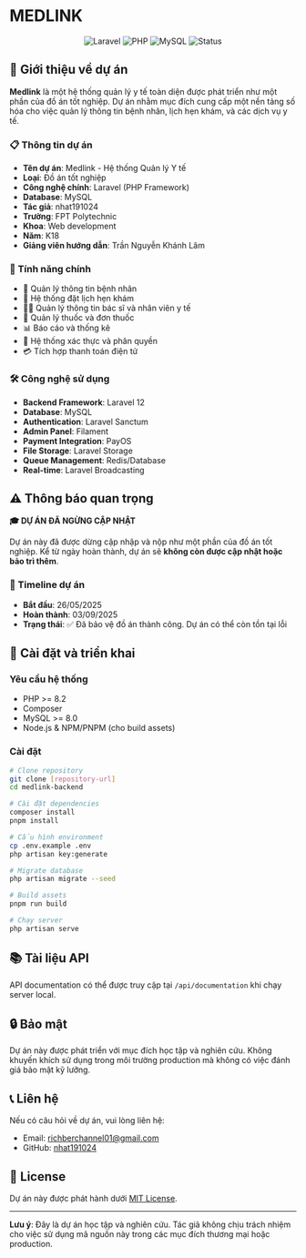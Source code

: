 # MEDLINK

<p align="center">
<img src="https://img.shields.io/badge/Laravel-FF2D20?style=for-the-badge&logo=laravel&logoColor=white" alt="Laravel">
<img src="https://img.shields.io/badge/PHP-777BB4?style=for-the-badge&logo=php&logoColor=white" alt="PHP">
<img src="https://img.shields.io/badge/MySQL-005C84?style=for-the-badge&logo=mysql&logoColor=white" alt="MySQL">
<img src="https://img.shields.io/badge/Status-Archived-red?style=for-the-badge" alt="Status">
</p>

## 🏥 Giới thiệu về dự án

**Medlink** là một hệ thống quản lý y tế toàn diện được phát triển như một phần của đồ án tốt nghiệp. Dự án nhằm mục đích cung cấp một nền tảng số hóa cho việc quản lý thông tin bệnh nhân, lịch hẹn khám, và các dịch vụ y tế.

### 📋 Thông tin dự án

-   **Tên dự án**: Medlink - Hệ thống Quản lý Y tế
-   **Loại**: Đồ án tốt nghiệp
-   **Công nghệ chính**: Laravel (PHP Framework)
-   **Database**: MySQL
-   **Tác giả**: nhat191024
-   **Trường**: FPT Polytechnic
-   **Khoa**: Web development
-   **Năm**: K18
-   **Giảng viên hướng dẫn**: Trần Nguyễn Khánh Lâm

### 🎯 Tính năng chính

-   👥 Quản lý thông tin bệnh nhân
-   📅 Hệ thống đặt lịch hẹn khám
-   👨‍⚕️ Quản lý thông tin bác sĩ và nhân viên y tế
-   💊 Quản lý thuốc và đơn thuốc
-   📊 Báo cáo và thống kê
-   🔐 Hệ thống xác thực và phân quyền
-   💳 Tích hợp thanh toán điện tử

### 🛠️ Công nghệ sử dụng

-   **Backend Framework**: Laravel 12
-   **Database**: MySQL
-   **Authentication**: Laravel Sanctum
-   **Admin Panel**: Filament
-   **Payment Integration**: PayOS
-   **File Storage**: Laravel Storage
-   **Queue Management**: Redis/Database
-   **Real-time**: Laravel Broadcasting

## ⚠️ Thông báo quan trọng

**🎓 DỰ ÁN ĐÃ NGỪNG CẬP NHẬT**

Dự án này đã được dừng cập nhập và nộp như một phần của đồ án tốt nghiệp. Kể từ ngày hoàn thành, dự án sẽ **không còn được cập nhật hoặc bảo trì thêm**.

### 📅 Timeline dự án

-   **Bắt đầu**: 26/05/2025
-   **Hoàn thành**: 03/09/2025
-   **Trạng thái**: ✅ Đã bảo vệ đồ án thành công. Dự án có thể còn tồn tại lỗi

## 🚀 Cài đặt và triển khai

### Yêu cầu hệ thống

-   PHP >= 8.2
-   Composer
-   MySQL >= 8.0
-   Node.js & NPM/PNPM (cho build assets)

### Cài đặt

```bash
# Clone repository
git clone [repository-url]
cd medlink-backend

# Cài đặt dependencies
composer install
pnpm install

# Cấu hình environment
cp .env.example .env
php artisan key:generate

# Migrate database
php artisan migrate --seed

# Build assets
pnpm run build

# Chạy server
php artisan serve
```

## 📚 Tài liệu API

API documentation có thể được truy cập tại `/api/documentation` khi chạy server local.

## 🔒 Bảo mật

Dự án này được phát triển với mục đích học tập và nghiên cứu. Không khuyến khích sử dụng trong môi trường production mà không có việc đánh giá bảo mật kỹ lưỡng.

## 📞 Liên hệ

Nếu có câu hỏi về dự án, vui lòng liên hệ:

-   Email: richberchannel01@gmail.com
-   GitHub: [nhat191024](https://github.com/nhat191024)

## 📄 License

Dự án này được phát hành dưới [MIT License](https://opensource.org/licenses/MIT).

---

**Lưu ý**: Đây là dự án học tập và nghiên cứu. Tác giả không chịu trách nhiệm cho việc sử dụng mã nguồn này trong các mục đích thương mại hoặc production.
